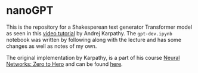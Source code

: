 # nanoGPT

This is the repository for a Shakesperean text generator Transformer model as seen in this [video tutorial](https://www.youtube.com/watch?v=kCc8FmEb1nY) by Andrej Karpathy.
The `gpt-dev.ipynb` notebook was written by following along with the lecture and has some changes as well as notes of my own.

The original implementation by Karpathy, is a part of his course [Neural Networks: Zero to Hero](https://karpathy.ai/zero-to-hero.html) and can be found  [here](https://github.com/karpathy/ng-video-lecture).
